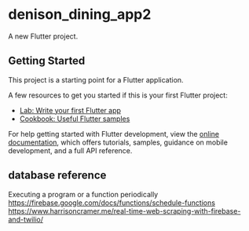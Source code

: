# denison_dining_app2

A new Flutter project.

## Getting Started

This project is a starting point for a Flutter application.

A few resources to get you started if this is your first Flutter project:

- [Lab: Write your first Flutter app](https://docs.flutter.dev/get-started/codelab)
- [Cookbook: Useful Flutter samples](https://docs.flutter.dev/cookbook)

For help getting started with Flutter development, view the
[online documentation](https://docs.flutter.dev/), which offers tutorials,
samples, guidance on mobile development, and a full API reference.


## database reference
Executing a program or a function periodically
https://firebase.google.com/docs/functions/schedule-functions
https://www.harrisoncramer.me/real-time-web-scraping-with-firebase-and-twilio/
